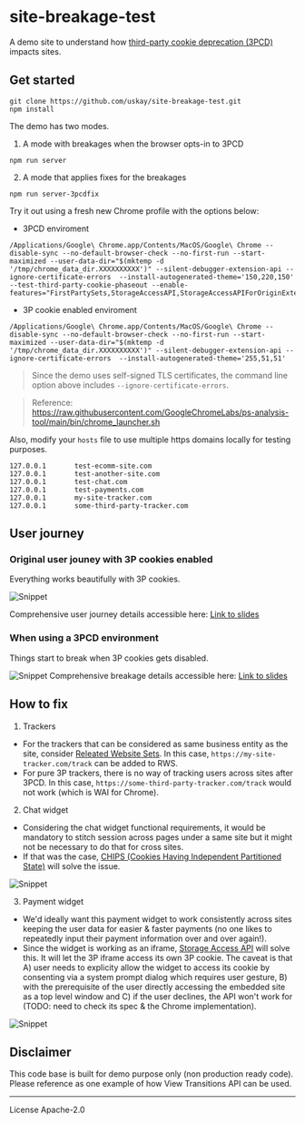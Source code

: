 # site-breakage-test

A demo site to understand how [third-party cookie deprecation (3PCD)](https://developers.google.com/privacy-sandbox/3pcd) impacts sites.

## Get started

```
git clone https://github.com/uskay/site-breakage-test.git
npm install
```

The demo has two modes.

1. A mode with breakages when the browser opts-in to 3PCD
```
npm run server
```

2. A mode that applies fixes for the breakages
```
npm run server-3pcdfix
```

Try it out using a fresh new Chrome profile with the options below:
- 3PCD enviroment

```
/Applications/Google\ Chrome.app/Contents/MacOS/Google\ Chrome --disable-sync --no-default-browser-check --no-first-run --start-maximized --user-data-dir="$(mktemp -d '/tmp/chrome_data_dir.XXXXXXXXXX')" --silent-debugger-extension-api --ignore-certificate-errors  --install-autogenerated-theme='150,220,150'  --test-third-party-cookie-phaseout --enable-features="FirstPartySets,StorageAccessAPI,StorageAccessAPIForOriginExtension,PageInfoCookiesSubpage,PrivacySandboxFirstPartySetsUI,TpcdMetadataGrants,TpcdSupportSettings,TpcdHeuristicsGrants:TpcdReadHeuristicsGrants/true/TpcdWritePopupCurrentInteractionHeuristicsGrants/30d/TpcdBackfillPopupHeuristicsGrants/30d/TpcdPopupHeuristicEnableForIframeInitiator/all/TpcdWriteRedirectHeuristicGrants/15m/TpcdRedirectHeuristicRequireABAFlow/true/TpcdRedirectHeuristicRequireCurrentInteraction/true"
```

- 3P cookie enabled enviroment

```
/Applications/Google\ Chrome.app/Contents/MacOS/Google\ Chrome --disable-sync --no-default-browser-check --no-first-run --start-maximized --user-data-dir="$(mktemp -d '/tmp/chrome_data_dir.XXXXXXXXXX')" --silent-debugger-extension-api --ignore-certificate-errors  --install-autogenerated-theme='255,51,51'
```

> Since the demo uses self-signed TLS certificates, the command line option above includes `--ignore-certificate-errors`.

> Reference: https://raw.githubusercontent.com/GoogleChromeLabs/ps-analysis-tool/main/bin/chrome_launcher.sh

Also, modify your `hosts` file to use multiple https domains locally for testing purposes.
```
127.0.0.1       test-ecomm-site.com
127.0.0.1       test-another-site.com
127.0.0.1       test-chat.com
127.0.0.1       test-payments.com
127.0.0.1       my-site-tracker.com
127.0.0.1       some-third-party-tracker.com
```
## User journey
### Original user jouney with 3P cookies enabled
Everything works beautifully with 3P cookies.

![Snippet](https://cdn.glitch.global/d1d49b49-541b-4e26-8cd5-f7fa3a45e1aa/Screenshot%202024-05-17%20at%2015.24.43.png?v=1715927093096)

Comprehensive user journey details accessible here: [Link to slides](https://docs.google.com/presentation/d/e/2PACX-1vQBl7SyHV3J_fu9JhRk9sMvu3ayV1guSnenFR8hliTpMA_bk6YAeumPs2nCkB122X8Ysoo1B61SWINz/pub?start=false&loop=false&delayms=3000)

### When using a 3PCD environment
Things start to break when 3P cookies gets disabled.

![Snippet](https://cdn.glitch.global/d1d49b49-541b-4e26-8cd5-f7fa3a45e1aa/Screenshot%202024-05-17%20at%2015.47.36.png?v=1715928481915)
Comprehensive breakage details accessible here: [Link to slides](https://docs.google.com/presentation/d/e/2PACX-1vQBl7SyHV3J_fu9JhRk9sMvu3ayV1guSnenFR8hliTpMA_bk6YAeumPs2nCkB122X8Ysoo1B61SWINz/pub?start=false&loop=false&delayms=3000#slide=id.g2ddcd3e2fe5_0_117)

## How to fix
1. Trackers
- For the trackers that can be considered as same business entity as the site, consider [Releated Website Sets](https://developers.google.com/privacy-sandbox/3pcd/related-website-sets). In this case, `https://my-site-tracker.com/track` can be added to RWS.
- For pure 3P trackers, there is no way of tracking users across sites after 3PCD. In this case, `https://some-third-party-tracker.com/track` would not work (which is WAI for Chrome).

2. Chat widget
- Considering the chat widget functional requirements, it would be mandatory to stitch session across pages under a same site but it might not be necessary to do that for cross sites.
- If that was the case, [CHIPS (Cookies Having Independent Partitioned State)](https://developers.google.com/privacy-sandbox/3pcd/chips) will solve the issue.

![Snippet](https://cdn.glitch.global/d1d49b49-541b-4e26-8cd5-f7fa3a45e1aa/Screenshot%202024-05-17%20at%2015.59.47.png?v=1715929199245)

3. Payment widget
- We'd ideally want this payment widget to work consistently across sites keeping the user data for easier & faster payments (no one likes to repeatedly input their payment information over and over again!).
- Since the widget is working as an iframe, [Storage Access API](https://developers.google.com/privacy-sandbox/3pcd/storage-access-api) will solve this. It will let the 3P iframe access its own 3P cookie. The caveat is that A) user needs to explicity allow the widget to access its cookie by consenting via a system prompt dialog which requires user gesture, B) with the prerequisite of the user directly accessing the embedded site as a top level window and C) if the user declines, the API won't work for (TODO: need to check its spec & the Chrome implementation).

![Snippet](https://cdn.glitch.global/d1d49b49-541b-4e26-8cd5-f7fa3a45e1aa/Screenshot%202024-05-17%20at%2016.20.31.png?v=1715930448796)

## Disclaimer
This code base is built for demo purpose only (non production ready code). Please reference as one example of how View Transitions API can be used.

---

License Apache-2.0
